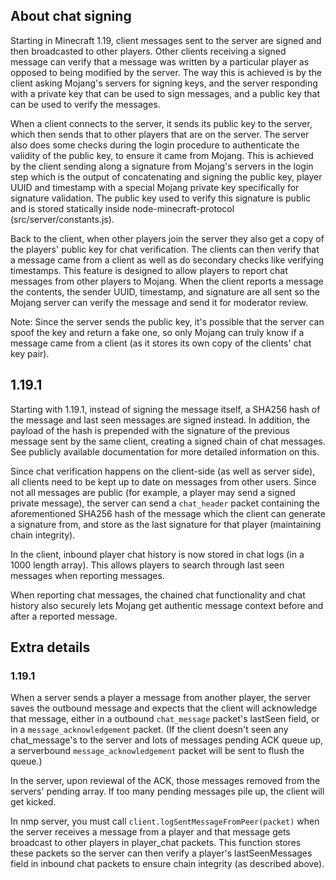 ## About chat signing

Starting in Minecraft 1.19, client messages sent to the server are signed and then broadcasted to other players.
Other clients receiving a signed message can verify that a message was written by a particular player as opposed
to being modified by the server. The way this is achieved is by the client asking Mojang's servers for signing keys,
and the server responding with a private key that can be used to sign messages, and a public key that can be used to
verify the messages.

When a client connects to the server, it sends its public key to the server, which then sends that to other players
that are on the server. The server also does some checks during the login procedure to authenticate the validity of
the public key, to ensure it came from Mojang. This is achieved by the client sending along a signature from Mojang's
servers in the login step which is the output of concatenating and signing the public key, player UUID and timestamp 
with a special Mojang private key specifically for signature validation. The public key used to verify this 
signature is public and is stored statically inside  node-minecraft-protocol (src/server/constants.js). 

Back to the client, when other players join the server they also get a copy of the players' public key for chat verification.
The clients can then verify that a message came from a client as well as do secondary checks like verifying timestamps.
This feature is designed to allow players to report chat messages from other players to Mojang. When the client reports a
message the contents, the sender UUID, timestamp, and signature are all sent so the Mojang server can verify the message 
and send it for moderator review.

Note: Since the server sends the public key, it's possible that the server can spoof the key and return a fake one, so
only Mojang can truly know if a message came from a client (as it stores its own copy of the clients' chat key pair).

## 1.19.1

Starting with 1.19.1, instead of signing the message itself, a SHA256 hash of the message and last seen messages are
signed instead. In addition, the payload of the hash is prepended with the signature of the previous message sent by the same client,
creating a signed chain of chat messages. See publicly available documentation for more detailed information on this.

Since chat verification happens on the client-side (as well as server side), all clients need to be kept up to date
on messages from other users. Since not all messages are public (for example, a player may send a signed private message),
the server can send a `chat_header` packet containing the aforementioned SHA256 hash of the message which the client
can generate a signature from, and store as the last signature for that player (maintaining chain integrity).

In the client, inbound player chat history is now stored in chat logs (in a 1000 length array). This allows players
to search through last seen messages when reporting messages.

When reporting chat messages, the chained chat functionality and chat history also securely lets Mojang get 
authentic message context before and after a reported message.

## Extra details

### 1.19.1

When a server sends a player a message from another player, the server saves the outbound message and expects
that the client will acknowledge that message, either in a outbound `chat_message` packet's lastSeen field,
or in a `message_acknowledgement` packet. (If the client doesn't seen any chat_message's to the server and
lots of messages pending ACK queue up, a serverbound `message_acknowledgement` packet will be sent to flush the queue.)

In the server, upon reviewal of the ACK, those messages removed from the servers' pending array. If too many
pending messages pile up, the client will get kicked.

In nmp server, you must call `client.logSentMessageFromPeer(packet)` when the server receives a message from a player and that message gets broadcast to other players in player_chat packets. This function stores these packets so the server can then verify a player's lastSeenMessages field in inbound chat packets to ensure chain integrity (as described above).